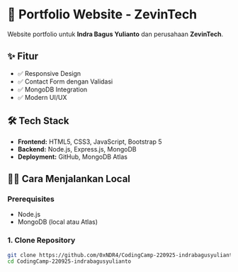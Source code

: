 # 🚀 Portfolio Website - ZevinTech

Website portfolio untuk **Indra Bagus Yulianto** dan perusahaan **ZevinTech**.

## ✨ Fitur
- ✅ Responsive Design
- ✅ Contact Form dengan Validasi
- ✅ MongoDB Integration
- ✅ Modern UI/UX

## 🛠 Tech Stack
- **Frontend:** HTML5, CSS3, JavaScript, Bootstrap 5
- **Backend:** Node.js, Express.js, MongoDB
- **Deployment:** GitHub, MongoDB Atlas

## 🏃‍♂️ Cara Menjalankan Local

### Prerequisites
- Node.js
- MongoDB (local atau Atlas)

### 1. Clone Repository
```bash
git clone https://github.com/0xNDR4/CodingCamp-220925-indrabagusyulianto.git
cd CodingCamp-220925-indrabagusyulianto
